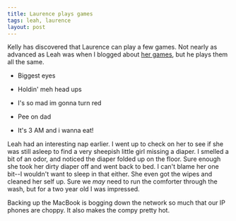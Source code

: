 ```yaml
---
title: Laurence plays games
tags: leah, laurence
layout: post
---
```

Kelly has discovered that Laurence can play a few games.  Not nearly as advanced as Leah was when I blogged about <a href="http://www.fuzzymonk.com/chris/log/2006/09/games-leah-plays.php">her games</a>, but he plays them all the same. 







 * Biggest eyes


 * Holdin' meh head ups


 * I's so mad im gonna turn red


 * Pee on dad


 * It's 3 AM and i wanna eat!





Leah had an interesting nap earlier. I went up to check on her to see if she was still asleep to find a very sheepish little girl missing a diaper. I smelled a bit of an odor, and noticed the diaper folded up on the floor.  Sure enough she took her dirty diaper off and went back to bed. I can't blame her one bit--I wouldn't want to sleep in that either.  She even got the wipes and cleaned her self up.  Sure we _may_ need to run the comforter through the wash, but for a two year old I was impressed.



Backing up the MacBook is bogging down the network so much that our IP phones are choppy. It also makes the compy pretty hot.
